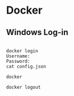# Docker 

## Windows Log-in

```

docker login
Username: 
Password: 
cat config.json 

docker 

docker logout 
```
